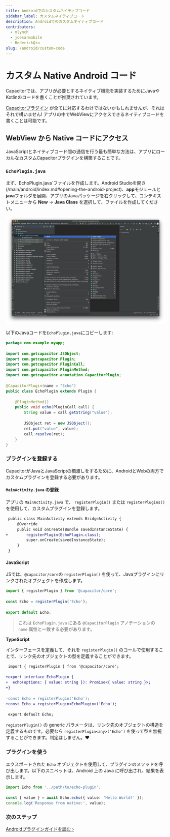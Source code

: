 ```yaml
---
title: Androidでのカスタムネイティブコード
sidebar_label: カスタムネイティブコード
description: Androidでのカスタムネイティブコード
contributors:
  - mlynch
  - jcesarmobile
  - RoderickQiu
slug: /android/custom-code
---
```


# カスタム Native Android コード

Capacitorでは、アプリが必要とするネイティブ機能を実装するためにJavaやKotlinのコードを書くことが推奨されています。

[Capacitorプラグイン](/plugins.md) が全てに対応するわけではないかもしれませんが、それはそれで構いません! アプリの中でWebViewにアクセスできるネイティブコードを書くことは可能です。

## WebView から Native コードにアクセス

JavaScriptとネイティブコード間の通信を行う最も簡単な方法は、アプリにローカルなカスタムCapacitorプラグインを構築することです。

### `EchoPlugin.java`

まず、EchoPlugin.java`ファイルを作成します。Android Studioを開き(/main/android/index.md#opening-the-android-project)、**app**モジュールと**java**フォルダを展開、アプリのJavaパッケージを右クリックして、コンテキストメニューから **New** -> **Java Class** を選択して、ファイルを作成してください。

![Android Studio app package](../../../static/img/v6/docs/android/studio-app-package.png)

以下のJavaコードを`EchoPlugin.java`にコピーします:

```java
package com.example.myapp;

import com.getcapacitor.JSObject;
import com.getcapacitor.Plugin;
import com.getcapacitor.PluginCall;
import com.getcapacitor.PluginMethod;
import com.getcapacitor.annotation.CapacitorPlugin;

@CapacitorPlugin(name = "Echo")
public class EchoPlugin extends Plugin {

    @PluginMethod()
    public void echo(PluginCall call) {
        String value = call.getString("value");

        JSObject ret = new JSObject();
        ret.put("value", value);
        call.resolve(ret);
    }
}
```

### プラグインを登録する

CapacitorがJavaとJavaScriptの橋渡しをするために、AndroidとWebの両方でカスタムプラグインを登録する必要があります。

#### `MainActivity.java` の登録

アプリの `MainActivity.java` で、 `registerPlugin()` または `registerPlugins()` を使用して、カスタムプラグインを登録します。

```diff
 public class MainActivity extends BridgeActivity {
     @Override
     public void onCreate(Bundle savedInstanceState) {
+        registerPlugin(EchoPlugin.class);
         super.onCreate(savedInstanceState);
     }
 }
```

#### JavaScript

JSでは、`@capacitor/core`の `registerPlugin()` を使って、Javaプラグインにリンクされたオブジェクトを作成します。

```typescript
import { registerPlugin } from '@capacitor/core';

const Echo = registerPlugin('Echo');

export default Echo;
```

> これは `EchoPlugin.java` にある `@CapacitorPlugin` アノテーションの `name` 属性と一致する必要があります。

**TypeScript**

インターフェースを定義して、それを `registerPlugin()` のコールで使用することで、リンク先のオブジェクトの型を定義することができます。

```diff
 import { registerPlugin } from '@capacitor/core';

+export interface EchoPlugin {
+  echo(options: { value: string }): Promise<{ value: string }>;
+}

-const Echo = registerPlugin('Echo');
+const Echo = registerPlugin<EchoPlugin>('Echo');

 export default Echo;
```

`registerPlugin()` の generic パラメータは、リンク先のオブジェクトの構造を定義するものです。必要なら `registerPlugin<any>('Echo')` を使って型を無視することができます。判定はしません。❤️

### プラグインを使う

エクスポートされた `Echo` オブジェクトを使用して、プラグインのメソッドを呼び出します。以下のスニペットは、Android 上の Java に呼び出され、結果を表示します。

```typescript
import Echo from '../path/to/echo-plugin';

const { value } = await Echo.echo({ value: 'Hello World!' });
console.log('Response from native:', value);
```

### 次のステップ

[Androidプラグインガイドを読む &#8250;](/plugins/creating-plugins/android-guide.md)
